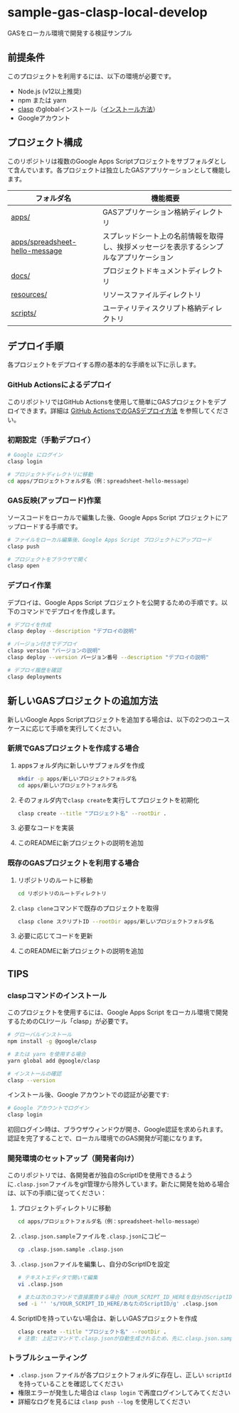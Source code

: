 # sample-gas-clasp-local-develop

GASをローカル環境で開発する検証サンプル

## 前提条件

このプロジェクトを利用するには、以下の環境が必要です。

- Node.js (v12以上推奨)
- npm または yarn
- [clasp](https://github.com/google/clasp) のglobalインストール（[インストール方法](#claspコマンドのインストール)）
- Googleアカウント

## プロジェクト構成

このリポジトリは複数のGoogle Apps Scriptプロジェクトをサブフォルダとして含んでいます。各プロジェクトは独立したGASアプリケーションとして機能します。

|                                  フォルダ名                                  |                                         機能概要                                         |
| ---------------------------------------------------------------------------- | ---------------------------------------------------------------------------------------- |
| [apps/](./apps/)                                                             | GASアプリケーション格納ディレクトリ                                                      |
| [apps/spreadsheet-hello-message](./apps/spreadsheet-hello-message/README.md) | スプレッドシート上の名前情報を取得し、挨拶メッセージを表示するシンプルなアプリケーション |
| [docs/](./docs/)                                                             | プロジェクトドキュメントディレクトリ                                                     |
| [resources/](./resources/)                                                   | リソースファイルディレクトリ                                                             |
| [scripts/](./scripts/)                                                       | ユーティリティスクリプト格納ディレクトリ                                                 |

## デプロイ手順

各プロジェクトをデプロイする際の基本的な手順を以下に示します。

### GitHub Actionsによるデプロイ

このリポジトリではGitHub Actionsを使用して簡単にGASプロジェクトをデプロイできます。詳細は [GitHub ActionsでのGASデプロイ方法](./docs/github-actions-deploy.md) を参照してください。

### 初期設定（手動デプロイ）

```bash
# Google にログイン
clasp login

# プロジェクトディレクトリに移動
cd apps/プロジェクトフォルダ名（例：spreadsheet-hello-message）
```

### GAS反映(アップロード)作業

ソースコードをローカルで編集した後、Google Apps Script プロジェクトにアップロードする手順です。

```bash
# ファイルをローカル編集後、Google Apps Script プロジェクトにアップロード
clasp push

# プロジェクトをブラウザで開く
clasp open
```

### デプロイ作業

デプロイは、Google Apps Script プロジェクトを公開するための手順です。以下のコマンドでデプロイを作成します。

```bash
# デプロイを作成
clasp deploy --description "デプロイの説明"

# バージョン付きでデプロイ
clasp version "バージョンの説明"
clasp deploy --version バージョン番号 --description "デプロイの説明"

# デプロイ履歴を確認
clasp deployments
```

## 新しいGASプロジェクトの追加方法

新しいGoogle Apps Scriptプロジェクトを追加する場合は、以下の2つのユースケースに応じて手順を実行してください。

### 新規でGASプロジェクトを作成する場合

1. appsフォルダ内に新しいサブフォルダを作成
   ```bash
   mkdir -p apps/新しいプロジェクトフォルダ名
   cd apps/新しいプロジェクトフォルダ名
   ```

2. そのフォルダ内で`clasp create`を実行してプロジェクトを初期化
   ```bash
   clasp create --title "プロジェクト名" --rootDir .
   ```

3. 必要なコードを実装

4. このREADMEに新プロジェクトの説明を追加

### 既存のGASプロジェクトを利用する場合

1. リポジトリのルートに移動
   ```bash
   cd リポジトリのルートディレクトリ
   ```

2. `clasp clone`コマンドで既存のプロジェクトを取得
   ```bash
   clasp clone スクリプトID --rootDir apps/新しいプロジェクトフォルダ名
   ```

3. 必要に応じてコードを更新

4. このREADMEに新プロジェクトの説明を追加

## TIPS

### claspコマンドのインストール

このプロジェクトを使用するには、Google Apps Script をローカル環境で開発するためのCLIツール「clasp」が必要です。

```bash
# グローバルインストール
npm install -g @google/clasp

# または yarn を使用する場合
yarn global add @google/clasp

# インストールの確認
clasp --version
```

インストール後、Google アカウントでの認証が必要です:

```bash
# Google アカウントでログイン
clasp login
```

初回ログイン時は、ブラウザウィンドウが開き、Google認証を求められます。認証を完了することで、ローカル環境でのGAS開発が可能になります。

### 開発環境のセットアップ（開発者向け）

このリポジトリでは、各開発者が独自のScriptIDを使用できるように`.clasp.json`ファイルをgit管理から除外しています。新たに開発を始める場合は、以下の手順に従ってください：

1. プロジェクトディレクトリに移動
   ```bash
   cd apps/プロジェクトフォルダ名（例：spreadsheet-hello-message）
   ```

2. `.clasp.json.sample`ファイルを`.clasp.json`にコピー
   ```bash
   cp .clasp.json.sample .clasp.json
   ```

3. `.clasp.json`ファイルを編集し、自分のScriptIDを設定
   ```bash
   # テキストエディタで開いて編集
   vi .clasp.json
   
   # または次のコマンドで直接置換する場合（YOUR_SCRIPT_ID_HEREを自分のScriptIDに置き換え）
   sed -i '' 's/YOUR_SCRIPT_ID_HERE/あなたのScriptID/g' .clasp.json
   ```

4. ScriptIDを持っていない場合は、新しいGASプロジェクトを作成
   ```bash
   clasp create --title "プロジェクト名" --rootDir .
   # 注意: 上記コマンドで.clasp.jsonが自動生成されるため、先に.clasp.json.sampleをコピーする必要はありません
   ```

### トラブルシューティング

- `.clasp.json` ファイルが各プロジェクトフォルダに存在し、正しい `scriptId` を持っていることを確認してください
- 権限エラーが発生した場合は `clasp login` で再度ログインしてみてください
- 詳細なログを見るには `clasp push --log` を使用してください
